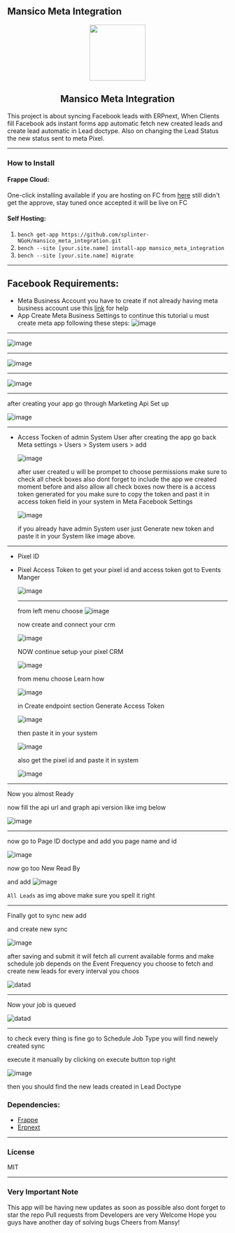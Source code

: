 ## Mansico Meta Integration

<div align="center">
    <img src="https://github.com/splinter-NGoH/mansico_meta_integration/assets/73743592/4080cbd5-6f5f-48fe-877d-e28e5e795bf8" height="128">
    <h2>Mansico Meta Integration</h2>
</div>
This project is about syncing Facebook leads with ERPnext, When Clients fill Facebook ads instant forms app automatic fetch new created leads and create lead automatic in Lead doctype. Also on changing the Lead Status the new status sent to meta Pixel.


---

### How to Install

#### Frappe Cloud:

One-click installing available if you are hosting on FC from [here](https://frappecloud.com/marketplace/apps/mansico_meta_integration)
still didn't get the approve, stay tuned once accepted it will be live on FC
#### Self Hosting:

1. `bench get-app https://github.com/splinter-NGoH/mansico_meta_integration.git`
2. `bench --site [your.site.name] install-app mansico_meta_integration`
3. `bench --site [your.site.name] migrate`

---

## Facebook Requirements:

- Meta Business Account
  you have to create if not already having meta business account use this [link](https://www.facebook.com/business/help/1710077379203657?id=180505742745347) for help
- App Create Meta Business Settings
  to continue this tutorial u must create meta app following these steps:
![image](https://github.com/splinter-NGoH/mansico_meta_integration/assets/73743592/70138d92-07c2-4e05-8a6b-a408854a3900)

---

![image](https://github.com/splinter-NGoH/mansico_meta_integration/assets/73743592/9fd7cf1d-dbf1-42f1-8195-804a6c1038d8)

---

![image](https://github.com/splinter-NGoH/mansico_meta_integration/assets/73743592/3cb79346-2df9-468f-aeb9-fd86f4aa53d9)

---

![image](https://github.com/splinter-NGoH/mansico_meta_integration/assets/73743592/0019f6b9-83c5-48a7-bf55-ff66b5c6e405)


---

after creating your app go through Marketing Api Set up

![image](https://github.com/splinter-NGoH/mansico_meta_integration/assets/73743592/7b81826e-1ffe-46e7-9954-b7b38d522f8e)

---

- Access Tocken of admin System User
  after creating the app go back Meta settings > Users > System users > add

  ![image](https://github.com/splinter-NGoH/mansico_meta_integration/assets/73743592/4b4bafec-78ad-4893-b365-1c2ced25f555)

  after user created u will be prompet to choose permissions make sure to check all check boxes also dont forget to include the app
  we created moment before and also allow all check boxes
  now there is a access token generated for you make sure to copy the token and past it in access token field in your system in Meta Facebook Settings

  ![image](https://github.com/splinter-NGoH/mansico_meta_integration/assets/73743592/273d3c1b-766e-4bab-9b2e-fca3213b916b)

  if you already have admin System user just Generate new token and paste it in your System like image above.
  
---

- Pixel ID
- Pixel Access Token
  to get your pixel id and access token got to Events Manger

  ![image](https://github.com/splinter-NGoH/mansico_meta_integration/assets/73743592/ab602583-2c5c-4682-b85d-5a1dc49c0c58)

  ---

  from left menu choose
  ![image](https://github.com/splinter-NGoH/mansico_meta_integration/assets/73743592/1d43af36-24fa-4f58-b960-5cfe93e76393)

  now create and connect your crm

  ![image](https://github.com/splinter-NGoH/mansico_meta_integration/assets/73743592/0ce3ad11-4b76-4024-a37a-4d64eb8d7884)

  NOW continue setup your pixel CRM

  ![image](https://github.com/splinter-NGoH/mansico_meta_integration/assets/73743592/0a5dec15-c93f-4f3c-bd93-4b430f6d279a)

  from menu choose Learn how

  ![image](https://github.com/splinter-NGoH/mansico_meta_integration/assets/73743592/80308a38-81e8-4376-a381-d03b7d0ad71a)

  in Create endpoint section
  Generate  Access Token

  ![image](https://github.com/splinter-NGoH/mansico_meta_integration/assets/73743592/8dd287ee-4903-4285-9ba4-2808a7827aa9)

  then paste it in your system

  ![image](https://github.com/splinter-NGoH/mansico_meta_integration/assets/73743592/eeab771d-f32e-4cc4-9f41-fd44311d2114)

  also get the pixel id and paste it in system

  ![image](https://github.com/splinter-NGoH/mansico_meta_integration/assets/73743592/ca090b9a-1cb7-4037-a221-de733f571b54)


---

Now you almost Ready 

now fill the api url and graph api version like img below 

![image](https://github.com/splinter-NGoH/mansico_meta_integration/assets/73743592/d802a857-7807-4cd6-ae4e-cef10466816a)


---

now go to Page ID doctype and add you page name and id 

![image](https://github.com/splinter-NGoH/mansico_meta_integration/assets/73743592/164bbb69-9539-4579-a7bf-568d91c74bcc)


now go too  New Read By 

and add 
![image](https://github.com/splinter-NGoH/mansico_meta_integration/assets/73743592/ed73238f-a54b-4c67-a515-f3d0d23f9072)


`All Leads` as img above make sure you spell it right

---

Finally got to sync new add 

and create new sync

![image](https://github.com/splinter-NGoH/mansico_meta_integration/assets/73743592/4cbc636a-181b-483d-9e25-7bc15cf9c5dd)

after saving and submit it will fetch all current available forms and make schedule job depends on the Event Frequency you choose to fetch and create new leads for every interval you choos 

![datad](https://github.com/splinter-NGoH/mansico_meta_integration/assets/73743592/15e25a56-9c67-4df3-ac51-c10d58424912)

---

Now your job is queued 

![datad](https://github.com/splinter-NGoH/mansico_meta_integration/assets/73743592/f822733d-4c45-49b6-8ad9-fd8bbe30d09e)

---

to check every thing is fine go to Schedule Job Type you will find newely created sync 

execute it manually by clicking on execute button top right

![image](https://github.com/splinter-NGoH/mansico_meta_integration/assets/73743592/89f8893d-165e-4700-a939-76e8b5e9fa04)

then you should find the new leads created in Lead Doctype 

### Dependencies:

- [Frappe](https://github.com/frappe/frappe)
- [Erpnext](https://github.com/frappe/erpnext)

---

### License

MIT

---

### Very Important Note

This app will be having new updates as soon as possible also dont forget to star the repo
Pull requests from Developers are very Welcome
Hope you guys have another day of solving bugs 
Cheers from Mansy!
